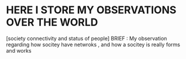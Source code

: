 # HERE I STORE MY OBSERVATIONS OVER THE WORLD 

[society connectivity and status of people]
BRIEF :  My observation regarding how socitey have netwroks , and how a socitey is really forms and works 
